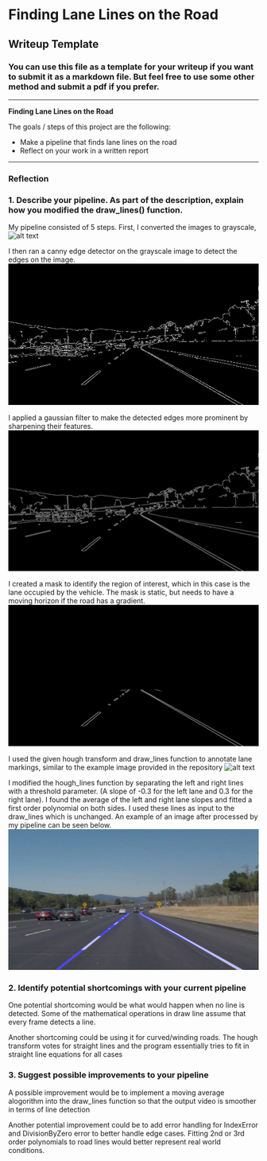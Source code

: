 # **Finding Lane Lines on the Road** 

## Writeup Template

### You can use this file as a template for your writeup if you want to submit it as a markdown file. But feel free to use some other method and submit a pdf if you prefer.

---

**Finding Lane Lines on the Road**

The goals / steps of this project are the following:
* Make a pipeline that finds lane lines on the road
* Reflect on your work in a written report


[//]: # (Image References)

[image1]: ./examples/grayscale.jpg "Grayscale"
[image2]: ./examples/canny.jpg "Canny"
[image3]: ./examples/gauss.jpg "Gauss"
[image4]: ./examples/mask.jpg "Mask"
[image5]: ./examples/line-segments-example.jpg "Lane Markings"
[image6]: ./examples/final.jpg "Extrapolated Road Lines"

---

### Reflection

### 1. Describe your pipeline. As part of the description, explain how you modified the draw_lines() function.

My pipeline consisted of 5 steps. First, I converted the images to grayscale, 
![alt text][image1]

I then ran a canny edge detector on the grayscale image to detect the edges on the image. 
![alt text][image2]

I applied a gaussian filter to make the detected edges more prominent by sharpening their features. 
![alt text][image3]

I created a mask to identify the region of interest, which in this case is the lane occupied by the vehicle. The mask is static, but needs to have a moving horizon if the road has 
a gradient. 
![alt text][image4]

I used the given hough transform and draw_lines function to annotate lane markings, similar to the example image provided in the repository 
![alt text][image5]

I modified the hough_lines function by separating the left and right lines with a threshold parameter. (A slope of -0.3  for the left lane and 0.3 for the right lane). I found the average
of  the left and right lane slopes and fitted a first order polynomial on both sides. I used these lines as input to the draw_lines which is unchanged. An example of an image after processed 
by my pipeline can be seen below. 
![alt text][image6]

### 2. Identify potential shortcomings with your current pipeline


One potential shortcoming would be what would happen when no line is detected. Some of the mathematical operations in draw line assume that every frame detects a line. 


Another shortcoming could be using it for curved/winding roads. The hough transform votes for straight lines and the program essentially tries to fit in straight line equations for all 
cases


### 3. Suggest possible improvements to your pipeline

A possible improvement would be to implement a moving average alogorithm into the draw_lines function so that the output video is smoother in terms of line detection

Another potential improvement could be to add error handling for IndexError and DivisionByZero error to better handle edge cases. Fitting 2nd or 3rd order polynomials to road lines 
would better represent real world conditions.  
